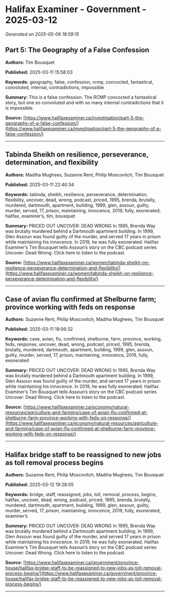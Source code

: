 # Halifax Examiner - Government - 2025-03-12

*Generated on 2025-05-06 18:59:15*

## Part 5: The Geography of a False Confession

**Authors:** Tim Bousquet

**Published:** 2025-03-11 15:58:03

**Keywords:** geography, false, confession, rcmp, concocted, fantastical, convoluted, internal, contradictions, impossible

**Summary:** This is a false confession.
The RCMP concocted a fantastical story, but one so convoluted and with so many internal contradictions that it is impossible.

**Source:** [https://www.halifaxexaminer.ca/investigation/part-5-the-geography-of-a-false-confession/](https://www.halifaxexaminer.ca/investigation/part-5-the-geography-of-a-false-confession/)

---

## Tabinda Sheikh on resilience, perseverance, determination, and flexibility

**Authors:** Madiha Mughees, Suzanne Rent, Philip Moscovitch, Tim Bousquet

**Published:** 2025-03-11 22:40:34

**Keywords:** tabinda, sheikh, resilience, perseverance, determination, flexibility, uncover, dead, wrong, podcast, priced, 1995, brenda, brutally, murdered, dartmouth, apartment, building, 1999, glen, assoun, guilty, murder, served, 17, prison, maintaining, innocence, 2019, fully, exonerated, halifax, examiner’s, tim, bousquet

**Summary:** PRICED OUT UNCOVER: DEAD WRONG In 1995, Brenda Way was brutally murdered behind a Dartmouth apartment building.
In 1999, Glen Assoun was found guilty of the murder, and served 17 years in prison while maintaining his innocence.
In 2019, he was fully exonerated.
Halifax Examiner’s Tim Bousquet tells Assoun’s story on the CBC podcast series Uncover: Dead Wrong.
Click here to listen to the podcast.

**Source:** [https://www.halifaxexaminer.ca/women/tabinda-sheikh-on-resilience-perseverance-determination-and-flexibility/](https://www.halifaxexaminer.ca/women/tabinda-sheikh-on-resilience-perseverance-determination-and-flexibility/)

---

## Case of avian flu confirmed at Shelburne farm; province working with feds on response

**Authors:** Suzanne Rent, Philip Moscovitch, Madiha Mughees, Tim Bousquet

**Published:** 2025-03-11 18:06:32

**Keywords:** case, avian, flu, confirmed, shelburne, farm, province, working, feds, response, uncover, dead, wrong, podcast, priced, 1995, brenda, brutally, murdered, dartmouth, apartment, building, 1999, glen, assoun, guilty, murder, served, 17, prison, maintaining, innocence, 2019, fully, exonerated

**Summary:** PRICED OUT UNCOVER: DEAD WRONG In 1995, Brenda Way was brutally murdered behind a Dartmouth apartment building.
In 1999, Glen Assoun was found guilty of the murder, and served 17 years in prison while maintaining his innocence.
In 2019, he was fully exonerated.
Halifax Examiner’s Tim Bousquet tells Assoun’s story on the CBC podcast series Uncover: Dead Wrong.
Click here to listen to the podcast.

**Source:** [https://www.halifaxexaminer.ca/economy/natural-resources/agriculture-and-farming/case-of-avian-flu-confirmed-at-shelburne-farm-province-working-with-feds-on-response/](https://www.halifaxexaminer.ca/economy/natural-resources/agriculture-and-farming/case-of-avian-flu-confirmed-at-shelburne-farm-province-working-with-feds-on-response/)

---

## Halifax bridge staff to be reassigned to new jobs as toll removal process begins

**Authors:** Suzanne Rent, Philip Moscovitch, Madiha Mughees, Tim Bousquet

**Published:** 2025-03-12 19:28:05

**Keywords:** bridge, staff, reassigned, jobs, toll, removal, process, begins, halifax, uncover, dead, wrong, podcast, priced, 1995, brenda, brutally, murdered, dartmouth, apartment, building, 1999, glen, assoun, guilty, murder, served, 17, prison, maintaining, innocence, 2019, fully, exonerated, examiner’s

**Summary:** PRICED OUT UNCOVER: DEAD WRONG In 1995, Brenda Way was brutally murdered behind a Dartmouth apartment building.
In 1999, Glen Assoun was found guilty of the murder, and served 17 years in prison while maintaining his innocence.
In 2019, he was fully exonerated.
Halifax Examiner’s Tim Bousquet tells Assoun’s story on the CBC podcast series Uncover: Dead Wrong.
Click here to listen to the podcast.

**Source:** [https://www.halifaxexaminer.ca/government/province-house/halifax-bridge-staff-to-be-reassigned-to-new-jobs-as-toll-removal-process-begins/](https://www.halifaxexaminer.ca/government/province-house/halifax-bridge-staff-to-be-reassigned-to-new-jobs-as-toll-removal-process-begins/)

---

